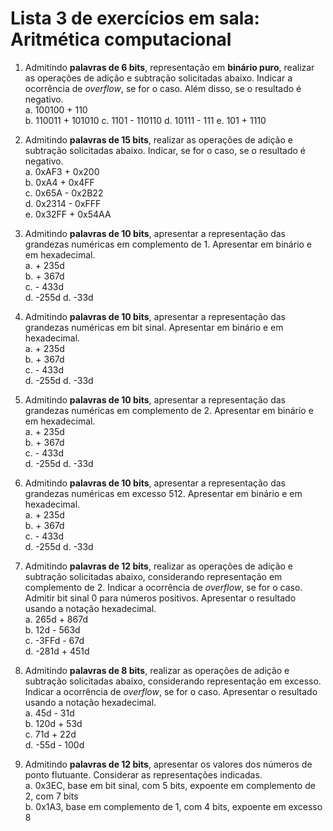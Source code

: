 # Lista 3 de exercícios em sala: Aritmética computacional

1. Admitindo **palavras de 6 bits**, representação em **binário puro**, realizar as operações de adição e subtração solicitadas abaixo.
Indicar a ocorrência de *overflow*, se for o caso. Além disso, se o resultado é negativo.  
a. 100100 + 110  
b. 110011 + 101010
c. 1101 - 110110
d. 10111 - 111
e. 101 + 1110  

2. Admitindo **palavras de 15 bits**, realizar as operações de adição e subtração solicitadas abaixo.
Indicar, se for o caso, se o resultado é negativo.  
a. 0xAF3 + 0x200  
b. 0xA4 + 0x4FF  
c. 0x65A - 0x2B22  
d. 0x2314 - 0xFFF  
e. 0x32FF + 0x54AA  

3. Admitindo **palavras de 10 bits**, apresentar a representação das grandezas numéricas em complemento de 1.
Apresentar em binário e em hexadecimal.  
a. + 235d  
b. + 367d  
c. - 433d  
d. -255d
d. -33d  

4. Admitindo **palavras de 10 bits**, apresentar a representação das grandezas numéricas em bit sinal.
Apresentar em binário e em hexadecimal.  
a. + 235d  
b. + 367d  
c. - 433d  
d. -255d
d. -33d  

5. Admitindo **palavras de 10 bits**, apresentar a representação das grandezas numéricas em complemento de 2.
Apresentar em binário e em hexadecimal.  
a. + 235d  
b. + 367d  
c. - 433d  
d. -255d
d. -33d  

6. Admitindo **palavras de 10 bits**, apresentar a representação das grandezas numéricas em excesso 512.
Apresentar em binário e em hexadecimal.  
a. + 235d  
b. + 367d  
c. - 433d  
d. -255d
d. -33d  

5. Admitindo **palavras de 12 bits**, realizar as operações de adição e subtração solicitadas abaixo, considerando representação em complemento de 2. Indicar a ocorrência de *overflow*, se for o caso. Admitir bit sinal 0 para números positivos.
Apresentar o resultado usando a notação hexadecimal.  
a. 265d + 867d  
b. 12d - 563d  
c. -3FFd - 67d  
d. -281d + 451d  
6. Admitindo **palavras de 8 bits**, realizar as operações de adição e subtração solicitadas abaixo, considerando representação em excesso.
Indicar a ocorrência de *overflow*, se for o caso. Apresentar o resultado usando a notação hexadecimal.  
a. 45d - 31d  
b. 120d + 53d  
c. 71d + 22d  
d. -55d - 100d  
7. Admitindo **palavras de 12 bits**, apresentar os valores dos números de ponto flutuante.
Considerar as representações indicadas.  
a. 0x3EC, base em bit sinal, com 5 bits, expoente em complemento de 2, com 7 bits  
b. 0x1A3, base em complemento de 1, com 4 bits, expoente em excesso 8

